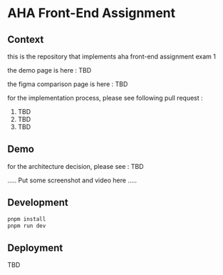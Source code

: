 # AHA Front-End Assignment

## Context

this is the repository that implements aha front-end assignment exam 1

the demo page is here : TBD

the figma comparison page is here : TBD

for the implementation process, please see following pull request :

1. TBD
2. TBD
3. TBD

## Demo

for the architecture decision, please see : TBD

..... Put some screenshot and video here .....

## Development

```bash
pnpm install
pnpm run dev
```

## Deployment

TBD

